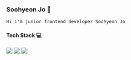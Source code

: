 
### Soohyeon Jo 🌱

```
Hi i'm junior frontend developer Soohyeon Jo
```

#### Tech Stack 💻

<div>
<img src="https://img.shields.io/badge/React-61DAFB?style=flat-square&logo=React&logoColor=black&" />
<img src="https://img.shields.io/badge/TypeScript-4272ba?style=flat-square&logo=TypeScript&logoColor=white&" />
<img src="https://img.shields.io/badge/JavaScript-F7DF1E?style=flat-square&logo=JavaScript&logoColor=black&" />
</div>

